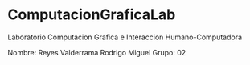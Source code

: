 # ComputacionGraficaLab

Laboratorio Computacion Grafica e Interaccion Humano-Computadora

Nombre: Reyes Valderrama Rodrigo Miguel
Grupo: 02
